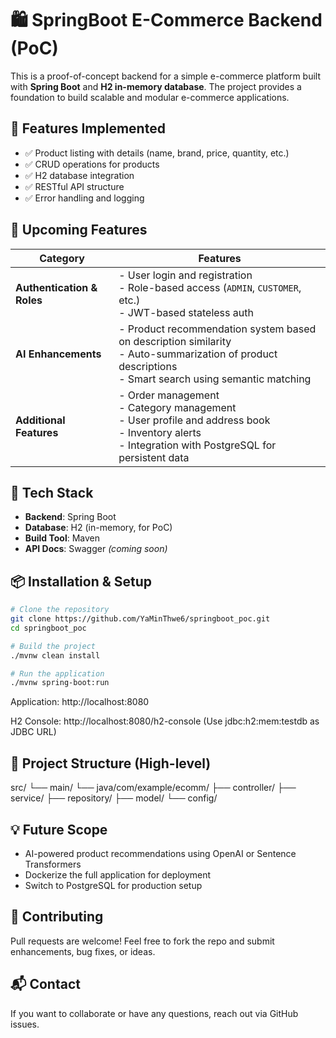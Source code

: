 # 🛍️ SpringBoot E-Commerce Backend (PoC)

This is a proof-of-concept backend for a simple e-commerce platform built with **Spring Boot** and **H2 in-memory database**. The project provides a foundation to build scalable and modular e-commerce applications.

## 🚀 Features Implemented

- ✅ Product listing with details (name, brand, price, quantity, etc.)
- ✅ CRUD operations for products
- ✅ H2 database integration
- ✅ RESTful API structure
- ✅ Error handling and logging


## 🔐 Upcoming Features

| Category              | Features                                                                 |
|-----------------------|--------------------------------------------------------------------------|
| **Authentication & Roles** | - User login and registration<br>- Role-based access (`ADMIN`, `CUSTOMER`, etc.)<br>- JWT-based stateless auth |
| **AI Enhancements**        | - Product recommendation system based on description similarity<br>- Auto-summarization of product descriptions<br>- Smart search using semantic matching |
| **Additional Features**    | - Order management<br>- Category management<br>- User profile and address book<br>- Inventory alerts<br>- Integration with PostgreSQL for persistent data |


## 🧰 Tech Stack

- **Backend**: Spring Boot
- **Database**: H2 (in-memory, for PoC)
- **Build Tool**: Maven
- **API Docs**: Swagger *(coming soon)*


## 📦 Installation & Setup

```bash
# Clone the repository
git clone https://github.com/YaMinThwe6/springboot_poc.git
cd springboot_poc

# Build the project
./mvnw clean install

# Run the application
./mvnw spring-boot:run
```

Application: http://localhost:8080

H2 Console: http://localhost:8080/h2-console
(Use jdbc:h2:mem:testdb as JDBC URL)

## 📁 Project Structure (High-level)

src/
 └── main/
     └── java/com/example/ecomm/
         ├── controller/
         ├── service/
         ├── repository/
         ├── model/
         └── config/

## 💡 Future Scope
- AI-powered product recommendations using OpenAI or Sentence Transformers
- Dockerize the full application for deployment
- Switch to PostgreSQL for production setup

## 🤝 Contributing
Pull requests are welcome! Feel free to fork the repo and submit enhancements, bug fixes, or ideas.

## 📬 Contact
If you want to collaborate or have any questions, reach out via GitHub issues.

